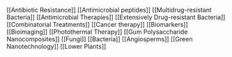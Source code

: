 [[Antibiotic Resistance]]
[[Antimicrobial peptides]]
[[Multidrug-resistant Bacteria]]
[[Antimicrobial Therapies]]
[[Extensively Drug-resistant Bacteria]]
[[Combinatorial Treatments]]
[[Cancer therapy]]
[[Biomarkers]]
[[Bioimaging]]
[[Photothermal Therapy]]
[[Gum Polysaccharide Nanocomposites]]
[[Fungi]]
[[Bacteria]]
[[Angiosperms]]
[[Green Nanotechnology]]
[[Lower Plants]]
